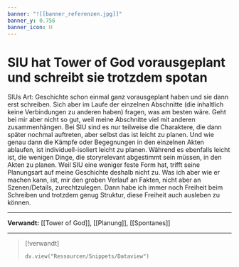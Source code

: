 ```yaml
---
banner: "![[banner_referenzen.jpg]]"
banner_y: 0.756
banner_icon: ⛓️
---
```


# SIU hat Tower of God vorausgeplant und schreibt sie trotzdem spotan

SIUs Art: Geschichte schon einmal ganz vorausgeplant haben und sie dann erst schreiben. Sich aber im Laufe der einzelnen Abschnitte (die inhaltlich keine Verbindungen zu anderen haben) fragen, was am besten wäre. Geht bei mir aber nicht so gut, weil meine Abschnitte viel mit anderen zusammenhängen. Bei SIU sind es nur teilweise die Charaktere, die dann später nochmal auftreten, aber selbst das ist leicht zu planen. Und wie genau dann die Kämpfe oder Begegnungen in den einzelnen Akten ablaufen, ist individuell-isoliert leicht zu planen. Während es ebenfalls leicht ist, die wenigen Dinge, die storyrelevant abgestimmt sein müssen, in den Akten zu planen. Weil SIU eine weniger feste Form hat, trifft seine Planungsart auf meine Geschichte deshalb nicht zu. Was ich aber wie er machen kann, ist, mir den groben Verlauf an Fakten, nicht aber an Szenen/Details, zurechtzulegen. Dann habe ich immer noch Freiheit beim Schreiben und trotzdem genug Struktur, diese Freiheit auch ausleben zu können.

---

**Verwandt:** [[Tower of God]], [[Planung]], [[Spontanes]]

---

> [!verwandt]
> ```dataviewjs
> dv.view("Ressourcen/Snippets/Dataview")
> ```